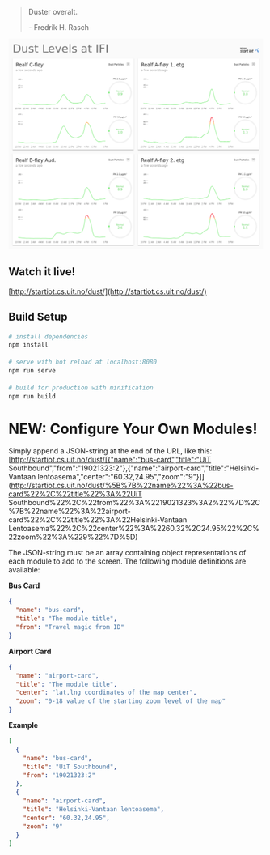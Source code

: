 > Duster overalt.
>
> \- Fredrik H. Rasch

![Example Screenshot](public/demo.png?raw=true "Example")

## Watch it live!
[http://startiot.cs.uit.no/dust/](http://startiot.cs.uit.no/dust/)

## Build Setup

``` bash
# install dependencies
npm install

# serve with hot reload at localhost:8080
npm run serve

# build for production with minification
npm run build
```

# NEW: Configure Your Own Modules!

Simply append a JSON-string at the end of the URL, like this: [http://startiot.cs.uit.no/dust/[{"name":"bus-card","title":"UiT Southbound","from":"19021323:2"},{"name":"airport-card","title":"Helsinki-Vantaan lentoasema","center":"60.32,24.95","zoom":"9"}]](http://startiot.cs.uit.no/dust/%5B%7B%22name%22%3A%22bus-card%22%2C%22title%22%3A%22UiT Southbound%22%2C%22from%22%3A%2219021323%3A2%22%7D%2C%7B%22name%22%3A%22airport-card%22%2C%22title%22%3A%22Helsinki-Vantaan Lentoasema%22%2C%22center%22%3A%2260.32%2C24.95%22%2C%22zoom%22%3A%229%22%7D%5D)

The JSON-string must be an array containing object representations of each module to add to the screen. The following module definitions are available:

**Bus Card**
```json
{
  "name": "bus-card",
  "title": "The module title",
  "from": "Travel magic from ID"
}
```

**Airport Card**
```json
{
  "name": "airport-card",
  "title": "The module title",
  "center": "lat,lng coordinates of the map center",
  "zoom": "0-18 value of the starting zoom level of the map"
}
```

**Example**
```json
[
  {
    "name": "bus-card",
    "title": "UiT Southbound",
    "from": "19021323:2"
  },
  {
    "name": "airport-card",
    "title": "Helsinki-Vantaan lentoasema",
    "center": "60.32,24.95",
    "zoom": "9"
  }
]
```
